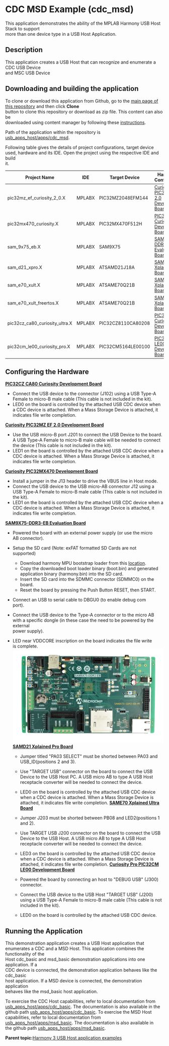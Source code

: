 # CDC MSD Example \(cdc\_msd\)

This application demonstrates the ability of the MPLAB Harmony USB Host Stack to support<br /> more than one device type in a USB Host Application.

## **Description**

This application creates a USB Host that can recognize and enumerate a CDC USB Device<br /> and MSC USB Device

## **Downloading and building the application**

To clone or download this application from Github, go to the [main page of this repository](https://github.com/Microchip-MPLAB-Harmony/usb_apps_host) and then click **Clone**<br /> button to clone this repository or download as zip file. This content can also be<br /> downloaded using content manager by following these [instructions](https://github.com/Microchip-MPLAB-Harmony/contentmanager/wiki).

Path of the application within the repository is [usb\_apps\_host/apps/cdc\_msd](https://github.com/Microchip-MPLAB-Harmony/usb_apps_host/tree/master/apps/cdc_msd).

Following table gives the details of project configurations, target device<br /> used, hardware and its IDE. Open the project using the respective IDE and build<br /> it.

|Project Name|IDE|Target Device|Hardware / Configuration|
|------------|---|-------------|------------------------|
|pic32mz\_ef\_curiosity\_2\_0.X|MPLABX|PIC32MZ2048EFM144|[Curiosity PIC32MZ EF 2.0 Development Board](#1)|
|pic32mx470\_curiosity.X|MPLABX|PIC32MX470F512H|[PIC32MX Curiosity Development Board](#2)|
|sam\_9x75\_eb.X|MPLABX|SAM9X75|[SAM9X75-DDR3-EB Evaluation Board](#3)|
|sam\_d21\_xpro.X|MPLABX|ATSAMD21J18A|[SAMD21 Xplained Pro Board](#4)|
|sam\_e70\_xult.X|MPLABX|ATSAME70Q21B|[SAME70 Xplained Ultra Board](#5)|
|sam\_e70\_xult\_freertos.X|MPLABX|ATSAME70Q21B|[SAME70 Xplained Ultra Board](#5)|
|pic32cz\_ca80\_curiosity\_ultra.X|MPLABX|PIC32CZ8110CA80208|[PIC32CZ Curiosity Development Board](#6)|
|pic32cm\_le00\_curiosity\_pro.X|MPLABX|PIC32CM5164LE00100|[PIC32CM LE00 Development Board](#7)|

## **Configuring the Hardware**

[**PIC32CZ CA80 Curiosity Development Board**](https://www.microchip.com/en-us/development-tool/ea61x20a)

-   Connect the USB device to the connector \(J102\) using a USB Type-A Female to micro-B male cable \(This cable is not included in the kit\).
-   LED0 on the board is controlled by the attached USB CDC device when a CDC device is attached. When a Mass Storage Device is attached, it indicates file write completion.

**[Curiosity PIC32MZ EF 2.0 Development Board](https://www.microchip.com/Developmenttools/ProductDetails/DM320209)**

-   Use the USB micro-B port J201 to connect the USB Device to the board. A USB Type-A Female to micro-B male cable will be needed to connect the device \(This cable is not included in the kit\).
-   LED1 on the board is controlled by the attached USB CDC device when a CDC device is attached. When a Mass Storage Device is attached, it indicates file write completion.

**[Curiosity PIC32MX470 Development Board](https://www.microchip.com/Developmenttools/ProductDetails/dm320103)**

-   Install a jumper in the J13 header to drive the VBUS line in Host mode.
-   Connect the USB device to the USB micro-AB connector J12 using a USB Type-A Female to micro-B male cable \(This cable is not included in the kit\).
-   LED1 on the board is controlled by the attached USB CDC device when a CDC device is attached. When a Mass Storage Device is attached, it indicates file write completion.

**[SAM9X75-DDR3-EB Evaluation Board](https://file+.vscode-resource.vscode-cdn.net/c%3A/H3_USB_APPS/usb_apps_host/apps/cdc_msd/readme.md)**

-   Powered the board with an external power supply \(or use the micro<br /> AB connector\).

-   Setup the SD card \(Note: exFAT formatted SD Cards are not<br /> supported\)

    -   Download harmony MPU bootstrap loader from this [location](https://github.com/Microchip-MPLAB-Harmony/usb_apps_host/tree/master/deps/at91bootstrap_sam_9x7_binaries/boot.bin).
    -   Copy the downloaded boot loader binary \(boot.bin\) and generated application binary \(harmony.bin\) into the SD card.
    -   Insert the SD card into the SDMMC connector \(SDMMC0\) on the board.
    -   Reset the board by pressing the Push Button RESET, then START.
-   Connect an USB to serial cable to DBGU0 \(to enable debug com<br /> port\).

-   Connect the USB device to the Type-A connector or to the micro AB<br /> with a specific dongle \(in these case the need to be powered by the external<br /> power supply\).

-   LED near VDDCORE inscription on the board indicates the file write<br /> is complete.![](GUID-9267B813-42FC-4A89-A2CE-DF5AE7535C9C-low.png)**[SAMD21 Xplained Pro Board](https://www.microchip.com/developmenttools/ProductDetails/atsamd21-xpro)**

    -   Jumper titled "PA03 SELECT" must be shorted between PA03 and USB\_ID\(positions 2 and 3\).
    -   Use "TARGET USB" connector on the board to connect the USB Device to the USB Host PC. A USB micro AB to type A USB Host receptacle converter will be needed to connect the device.
    -   LED0 on the board is controlled by the attached USB CDC device when a CDC device is attached. When a Mass Storage Device is attached, it indicates file write completion.
    **[SAME70 Xplained Ultra Board](https://www.microchip.com/DevelopmentTools/ProductDetails/PartNO/DM320113)**

    -   Jumper J203 must be shorted between PB08 and LED2\(positions 1 and 2\).
    -   Use TARGET USB J200 connector on the board to connect the USB Device to the USB Host. A USB micro AB to type A USB Host receptacle converter will be needed to connect the device.
    -   LED3 on the board is controlled by the attached USB CDC device when a CDC device is attached. When a Mass Storage Device is attached, it indicates file write completion.
    **[Curiosity Pro PIC32CM LE00 Development Board](https://www.microchip.com/en-us/development-tool/EV80P12A)**

    -   Powered the board by connecting an host to "DEBUG USB" \(J300\) connector.
    -   Connect the USB device to the USB Host "TARGET USB" \(J200\) using a USB Type-A Female to micro-B male cable \(This cable is not included in the kit\).
    -   LED0 on the board is controlled by the attached USB CDC device.

## **Running the Application**

This demonstration application creates a USB Host application that<br /> enumerates a CDC and a MSD Host. This application combines the functionality of the<br /> Host cdc\_basic and msd\_basic demonstration applications into one application. If a<br /> CDC device is connected, the demonstration application behaves like the cdc\_basic<br /> host application. If a MSD device is connected, the demonstration application<br /> behaves like the msd\_basic host application.

To exercise the CDC Host capabilities, refer to local documentation from<br /> [usb\_apps\_host/apps/cdc\_basic](GUID-33CDA167-6389-4F4C-8831-2962F864C071.md). The documentation is also available in the<br /> github path [usb\_apps\_host/apps/cdc\_basic](https://github.com/Microchip-MPLAB-Harmony/usb_apps_host/tree/master/apps/cdc_basic). To exercise the MSD Host<br /> capabilities, refer to local documentation from [usb\_apps\_host/apps/msd\_basic](GUID-F9D5AB11-B9C2-4E37-A971-FC12A540E307.md). The documentation is also available in<br /> the github path [usb\_apps\_host/apps/msd\_basic](https://github.com/Microchip-MPLAB-Harmony/usb_apps_host/tree/master/apps/msd_basic).

**Parent topic:**[Harmony 3 USB Host application examples](GUID-4BEB4580-5653-4314-ABDE-36EF2BAAF53B.md)

